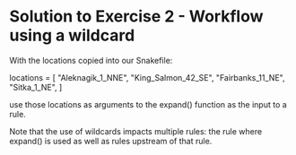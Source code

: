 # Solution to Exercise 2 - Workflow using a wildcard

With the locations copied into our Snakefile:

locations = [ 
	"Aleknagik_1_NNE",
	"King_Salmon_42_SE",
	"Fairbanks_11_NE",
	"Sitka_1_NE",
]

use those locations as arguments to the expand() function as the input
to a rule.

Note that the use of wildcards impacts multiple rules: the rule where 
expand() is used as well as rules upstream of that rule.
